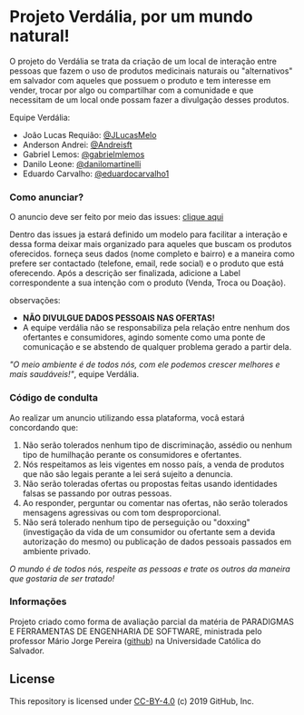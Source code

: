 <h1> Projeto Verdália, por um mundo natural! </h1>

O projeto do Verdália se trata da criação de um local de interação entre pessoas que fazem o uso de produtos medicinais naturais ou "alternativos" em salvador com aqueles que possuem o produto e tem interesse em vender, trocar por algo ou compartilhar com a comunidade e que necessitam de um local onde possam fazer a divulgação desses produtos.

Equipe Verdália:

- João Lucas Requião: [@JLucasMelo](https://github.com/JLucasMelo)
- Anderson Andrei: [@Andreisft](https://github.com/Andreisft)
- Gabriel Lemos: [@gabrielmlemos](https://github.com/gabrielmlemos)
- Danilo Leone: [@danilomartinelli](https://github.com/danilomartinelli)
- Eduardo Carvalho: [@eduardocarvalho1](https://github.com/eduardocarvalho1)

<h3> Como anunciar? </h3>

O anuncio deve ser feito por meio das issues: [clique aqui](https://github.com/JLucasMelo/Projeto-Open-Source/issues/new?assignees=&labels=&template=anuncio-de-produtos.md&title=)

Dentro das issues ja estará definido um modelo para facilitar a interação e dessa forma deixar mais organizado para aqueles que buscam os produtos oferecidos.
forneça seus dados (nome completo e bairro) e a maneira como prefere ser contactado (telefone, email, rede social) e o produto que está oferecendo. Após a descrição ser finalizada, adicione a Label correspondente a sua intenção com o produto (Venda, Troca ou Doação).

observações: 
- **NÃO DIVULGUE DADOS PESSOAIS NAS OFERTAS!**
- A equipe verdália não se responsabiliza pela relação entre nenhum dos ofertantes e consumidores, agindo somente como uma ponte de comunicação e se abstendo de qualquer problema gerado a partir dela.

_"O meio ambiente é de todos nós, com ele podemos crescer melhores e mais saudáveis!"_, equipe Verdália.

<h3> Código de condulta </h3>

Ao realizar um anuncio utilizando essa plataforma, vocâ estará concordando que:

1. Não serão tolerados nenhum tipo de discriminação, assédio ou nenhum tipo de humilhação perante os consumidores e ofertantes.
2. Nós respeitamos as leis vigentes em nosso país, a venda de produtos que não são legais perante a lei será sujeito a denuncia.
3. Não serão toleradas ofertas ou propostas feitas usando identidades falsas se passando por outras pessoas.
4. Ao responder, perguntar ou comentar nas ofertas, não serão tolerados mensagens agressivas ou com tom desproporcional.
5. Não será tolerado nenhum tipo de  perseguição ou "doxxing" (investigação da vida de um consumidor ou ofertante sem a devida autorização do mesmo) ou publicação de dados pessoais passados em ambiente privado.

_O mundo é de todos nós, respeite as pessoas e trate os outros da maneira que gostaria de ser tratado!_


<h3> Informações </h3>

Projeto criado como forma de avaliação parcial da matéria de PARADIGMAS E FERRAMENTAS DE ENGENHARIA DE SOFTWARE, ministrada pelo professor Mário Jorge Pereira ([github](https://github.com/mariojp)) na Universidade  Católica do Salvador.

<h2> License </h2>

This repository is licensed under [CC-BY-4.0](../LICENSE) (c) 2019 GitHub, Inc.
